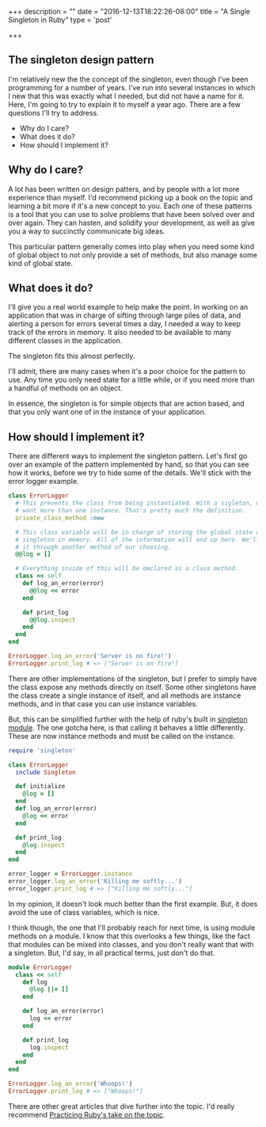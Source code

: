 +++
description = ""
date = "2016-12-13T18:22:26-08:00"
title = "A Single Singleton in Ruby"
type = 'post'

+++

## The singleton design pattern

I'm relatively new the the concept of the singleton, even though I've been programming for a number of years. I've run into several instances in which I new that this was exactly what I needed, but did not have a name for it. Here, I'm going to try to explain it to myself a year ago. There are a few questions I'll try to address.

- Why do I care?
- What does it do?
- How should I implement it?

## Why do I care?
A lot has been written on design patters, and by people with a lot more experience than myself. I'd recommend picking up a book on the topic and learning a bit more if it's a new concept to you. Each one of these patterns is a tool that you can use to solve problems that have been solved over and over again. They can hasten, and solidify your development, as well as give you a way to succinctly communicate big ideas.

This particular pattern generally comes into play when you need some kind of global object to not only provide a set of methods, but also manage some kind of global state.

## What does it do?

I'll give you a real world example to help make the point. In working on an application that was in charge of sifting through large piles of data, and alerting a person for errors several times a day, I needed a way to keep track of the errors in memory. It also needed to be available to many different classes in the application.

The singleton fits this almost perfectly.

I'll admit, there are many cases when it's a poor choice for the pattern to use. Any time you only need state for a little while, or if you need more than a handful of methods on an object.

In essence, the singleton is for simple objects that are action based, and that you only want one of in the instance of your application.

## How should I implement it?

There are different ways to implement the singleton pattern. Let's first go over an example of the pattern implemented by hand, so that you can see how it works, before we try to hide some of the details. We'll stick with the error logger example.

```ruby
class ErrorLogger
  # This prevents the class from being instantiated. With a sigleton, we don't
  # want more than one instance. That's pretty much the definition.
  private_class_method :new

  # This class variable will be in charge of storing the global state of our
  # singleton in memory. All of the information will end up here. We'll access
  # it through another method of our choosing.
  @@log = []

  # Everything inside of this will be declared as a class method.
  class << self
    def log_an_error(error)
      @@log << error
    end

    def print_log
      @@log.inspect
    end
  end
end

ErrorLogger.log_an_error('Server is on fire!')
ErrorLogger.print_log # => ["Server is on fire"]
```

There are other implementations of the singleton, but I prefer to simply have the class expose any methods directly on itself. Some other singletons have the class create a single instance of itself, and all methods are instance methods, and in that case you can use instance variables.

But, this can be simplified further with the help of ruby's built in [singleton module](https://ruby-doc.org/stdlib-2.3.0/libdoc/singleton/rdoc/Singleton.html). The one gotcha here, is that calling it behaves a little differently. These are now instance methods and must be called on the instance.

```ruby
require 'singleton'

class ErrorLogger
  include Singleton

  def initialize
    @log = []
  end
  def log_an_error(error)
    @log << error
  end

  def print_log
    @log.inspect
  end
end

error_logger = ErrorLogger.instance
error_logger.log_an_error('Killing me softly...')
error_logger.print_log # => ["Killing me softly..."]
```

In my opinion, it doesn't look much better than the first example. But, it does avoid the use of class variables, which is nice.

I think though, the one that I'll probably reach for next time, is using module methods on a module. I know that this overlooks a few things, like the fact that modules can be mixed into classes, and you don't really want that with a singleton. But, I'd say, in all practical terms, just don't do that.

```ruby
module ErrorLogger
  class << self
    def log
      @log ||= []
    end

    def log_an_error(error)
      log << error
    end

    def print_log
      log.inspect
    end
  end
end

ErrorLogger.log_an_error('Whoops!')
ErrorLogger.print_log # => ["Whoops!"]
```

There are other great articles that dive further into the topic. I'd really recommend [Practicing Ruby's take on the topic](http://practicingruby.com/articles/ruby-and-the-singleton-pattern-dont-get-along).
